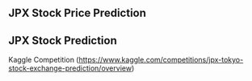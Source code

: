 ## JPX Stock Price Prediction
## JPX Stock Prediction

Kaggle Competition (https://www.kaggle.com/competitions/jpx-tokyo-stock-exchange-prediction/overview)